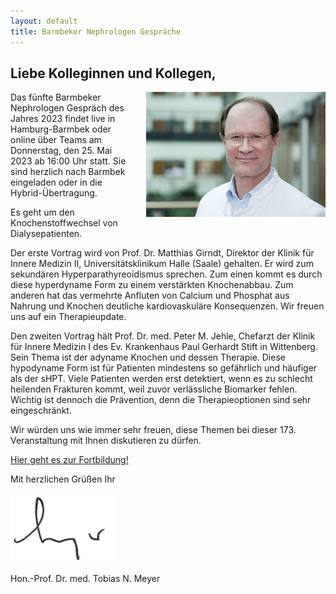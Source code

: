 ```yaml
---
layout: default
title: Barmbeker Nephrologen Gespräche
---
```

## Liebe Kolleginnen und Kollegen,   

<img src="/assets/images/CA_Meyer.jpg" height="200rem" alt="Portraitfoto Hon. Prof. Dr. Tobias N. Meyer" style="float:right; margin-left:20px; margin-bottom:20px;">Das fünfte Barmbeker Nephrologen Gespräch des Jahres 2023 findet live in Hamburg-Barmbek oder online über Teams am Donnerstag, den 25. Mai 2023 ab 16:00 Uhr statt. Sie sind herzlich nach Barmbek eingeladen oder in die Hybrid-Übertragung.      

Es geht um den Knochenstoffwechsel von Dialysepatienten.   
   
Der erste Vortrag wird von Prof. Dr. Matthias Girndt, Direktor der Klinik für Innere Medizin II, Universitätsklinikum Halle (Saale) gehalten. Er wird zum sekundären Hyperparathyreoidismus sprechen. Zum einen kommt es durch diese hyperdyname Form zu einem verstärkten Knochenabbau. Zum anderen hat das vermehrte Anfluten von Calcium und Phosphat aus Nahrung und Knochen deutliche kardiovaskuläre Konsequenzen. Wir freuen uns auf ein Therapieupdate.         
   
Den zweiten Vortrag hält Prof. Dr. med. Peter M. Jehle, Chefarzt der Klinik für Innere Medizin I des Ev. Krankenhaus Paul Gerhardt Stift in Wittenberg. Sein Thema ist der adyname Knochen und dessen Therapie. Diese hypodyname Form ist für Patienten mindestens so gefährlich und häufiger als der sHPT. Viele Patienten werden erst detektiert, wenn es zu schlecht heilenden Frakturen kommt, weil zuvor verlässliche Biomarker fehlen. Wichtig ist dennoch die Prävention, denn die Therapieoptionen sind sehr eingeschränkt.         
   
Wir würden uns wie immer sehr freuen, diese Themen bei dieser 173. Veranstaltung mit Ihnen diskutieren zu dürfen.         

<a class="button" href="https://teams.microsoft.com/l/meetup-join/19%3ameeting_YmUxOTUxMDQtOWQ3MC00MWNkLWJhZmQtODZkMGRiMmM0OGE3%40thread.v2/0?context=%7b%22Tid%22%3a%22e6160a47-a12e-4ab1-be56-bddd09456693%22%2c%22Oid%22%3a%2254de3200-43af-4cbb-8fde-9d0457be7bcb%22%7d" target="_blank">Hier geht es zur Fortbildung!</a>  

Mit herzlichen Grüßen Ihr  

![Unterschrift Prof. Meyer](/assets/images/unterschrift-meyer.png)  

Hon.-Prof. Dr. med. Tobias N. Meyer  
